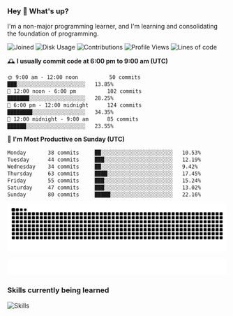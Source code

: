 ### Hey :wave: What's up?

I'm a non-major programming learner, and I'm learning and consolidating the foundation of programming.

<!--START_SECTION:waka-->
![Joined](http://img.shields.io/badge/Joined-7%20years%20ago-6D67E4?style=flat&labelColor=453C67)
![Disk Usage](http://img.shields.io/badge/Github%27s%20Storage-598.1%20MB-FD841F?style=flat&labelColor=E14D2A)
![Contributions](http://img.shields.io/badge/Contributions%20in%202023-140-7DCE13?style=flat&labelColor=2B7A0B)
![Profile Views](http://img.shields.io/badge/Profile%20Views-0-3AB4F2?style=flat&labelColor=0078AA)
![Lines of code](https://img.shields.io/badge/Lines%20of%20code-2%20Million%20Lines%20of%20code-FF8B8B?style=flat&labelColor=EB4747)

🕰️ **I usually commit code at 6:00 pm to 9:00 am (UTC)** 

```text
🌞 9:00 am - 12:00 noon          50 commits     ███░░░░░░░░░░░░░░░░░░░░░░   13.85% 
🌆 12:00 noon - 6:00 pm          102 commits    ███████░░░░░░░░░░░░░░░░░░   28.25% 
🌃 6:00 pm - 12:00 midnight      124 commits    ████████░░░░░░░░░░░░░░░░░   34.35% 
🌙 12:00 midnight - 9:00 am      85 commits     ██████░░░░░░░░░░░░░░░░░░░   23.55%
```
📅 **I'm Most Productive on Sunday (UTC)** 

```text
Monday       38 commits     ██░░░░░░░░░░░░░░░░░░░░░░░   10.53% 
Tuesday      44 commits     ███░░░░░░░░░░░░░░░░░░░░░░   12.19% 
Wednesday    34 commits     ██░░░░░░░░░░░░░░░░░░░░░░░   9.42% 
Thursday     63 commits     ████░░░░░░░░░░░░░░░░░░░░░   17.45% 
Friday       55 commits     ███░░░░░░░░░░░░░░░░░░░░░░   15.24% 
Saturday     47 commits     ███░░░░░░░░░░░░░░░░░░░░░░   13.02% 
Sunday       80 commits     █████░░░░░░░░░░░░░░░░░░░░   22.16%
```

<!--END_SECTION:waka-->

![Snake animation](https://raw.githubusercontent.com/dirname/dirname/output/snake.svg)

![metrics](github-metrics.svg)

### Skills currently being learned

![Skills](https://skillicons.dev/icons?i=linux,rust,go,solidity,typescript,bash,git,postgres,mysql,redis,mongo,docker,kubernetes,grafana,prometheus)
